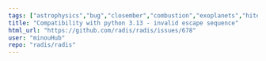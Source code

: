 ```yaml
---
tags: ["astrophysics","bug","closember","combustion","exoplanets","hitemp","hitran","infrared","plasma","plasma-physics","radiation","spectra","spectroscopy","😎."]
title: "Compatibility with python 3.13 - invalid escape sequence"
html_url: "https://github.com/radis/radis/issues/678"
user: "minouHub"
repo: "radis/radis"
---
```


